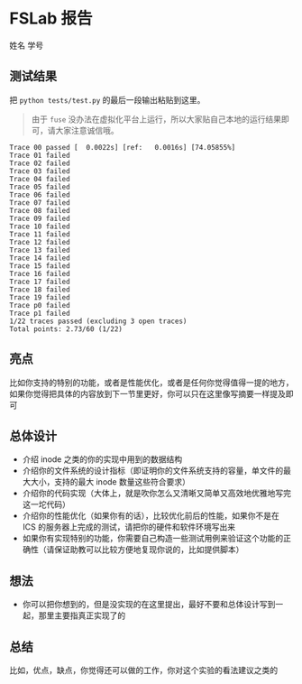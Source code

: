 # FSLab 报告

姓名 学号

## 测试结果

把 `python tests/test.py` 的最后一段输出粘贴到这里。

> 由于 `fuse` 没办法在虚拟化平台上运行，所以大家贴自己本地的运行结果即可，请大家注意诚信哦。

```
Trace 00 passed [  0.0022s] [ref:   0.0016s] [74.05855%]
Trace 01 failed
Trace 02 failed
Trace 03 failed
Trace 04 failed
Trace 05 failed
Trace 06 failed
Trace 07 failed
Trace 08 failed
Trace 09 failed
Trace 10 failed
Trace 11 failed
Trace 12 failed
Trace 13 failed
Trace 14 failed
Trace 15 failed
Trace 16 failed
Trace 17 failed
Trace 18 failed
Trace 19 failed
Trace p0 failed
Trace p1 failed
1/22 traces passed (excluding 3 open traces)
Total points: 2.73/60 (1/22)
```

## 亮点

比如你支持的特别的功能，或者是性能优化，或者是任何你觉得值得一提的地方，
如果你觉得把具体的内容放到下一节里更好，你可以只在这里像写摘要一样提及即可

## 总体设计

- 介绍 inode 之类的你的实现中用到的数据结构
- 介绍你的文件系统的设计指标（即证明你的文件系统支持的容量，单文件的最大大小，支持的最大 inode 数量这些符合要求）
- 介绍你的代码实现（大体上，就是吹你怎么又清晰又简单又高效地优雅地写完这一坨代码）
- 介绍你的性能优化（如果你有的话），比较优化前后的性能，如果你不是在 ICS 的服务器上完成的测试，请把你的硬件和软件环境写出来
- 如果你有实现特别的功能，你需要自己构造一些测试用例来验证这个功能的正确性（请保证助教可以比较方便地复现你说的，比如提供脚本）

## 想法

- 你可以把你想到的，但是没实现的在这里提出，最好不要和总体设计写到一起，那里主要指真正实现了的

## 总结

比如，优点，缺点，你觉得还可以做的工作，你对这个实验的看法建议之类的
